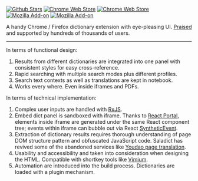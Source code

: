 [![Github Stars][img-gh-stars]][gh-stars]
[![Chrome Web Store][img-chrome-dl]][cws]
[![Chrome Web Store][img-chrome-rating]][cws]
[![Mozilla Add-on][img-firefox-dl]][amo]
[![Mozilla Add-on][img-firefox-rating]][amo]

[img-gh-stars]: https://img.shields.io/github/stars/crimx/ext-saladict.svg?label=Stars&style=social
[gh-stars]: https://github.com/crimx/ext-saladict

[img-chrome-dl]: https://img.shields.io/chrome-web-store/d/cdonnmffkdaoajfknoeeecmchibpmkmg.svg?maxAge=3600&colorB=1a73e8&label=Chrome%20downloads
[img-chrome-rating]: https://img.shields.io/chrome-web-store/rating/cdonnmffkdaoajfknoeeecmchibpmkmg.svg?maxAge=3600&colorB=1a73e8&label=rating
[cws]: https://chrome.google.com/webstore/detail/cdonnmffkdaoajfknoeeecmchibpmkmg?hl=en

[img-firefox-dl]: https://img.shields.io/amo/d/ext-saladict.svg?maxAge=3600&colorB=ff9500&label=Firefox%20downloads
[img-firefox-rating]: https://img.shields.io/amo/rating/ext-saladict.svg?maxAge=3600&colorB=ff9500&label=rating
[amo]: https://addons.mozilla.org/firefox/addon/ext-saladict/



A handy Chrome / Firefox dictionary extension with eye-pleasing UI. [Praised](https://chrome.google.com/webstore/detail/cdonnmffkdaoajfknoeeecmchibpmkmg?hl=en) and supported by hundreds of thousands of users.

<hr class="read-more" />

In terms of functional design:

1. Results from different dictionaries are integrated into one panel with consistent styles for easy cross-reference.
1. Rapid searching with multiple search modes plus different profiles.
1. Search text contexts as well as translations are kept in notebook.
1. Works every where. Even inside iframes and PDFs.

In terms of technical implementation:

1. Complex user inputs are handled with [RxJS](https://github.com/ReactiveX/rxjs).
1. Embed dict panel is sandboxed with iframe. Thanks to [React Portal](https://reactjs.org/docs/portals.html), elements inside iframe are generated under the same React component tree; events within iframe can bubble out via React [SyntheticEvent](https://reactjs.org/docs/events.html).
1. Extraction of dictionary results requires thorough understanding of page DOM structure pattern and obfuscated JavaScript code. Saladict has revived some of the abandoned services like [Youdao page translation](http://fanyi.youdao.com/web2/).
1. Usability and accessibility and taken into consideration when designing the HTML. Compatible with shortkey tools like [Vimium](https://github.com/philc/vimium).
1. Automation are introduced into the build process. Dictionaries are loaded with a plugin mechanism.
